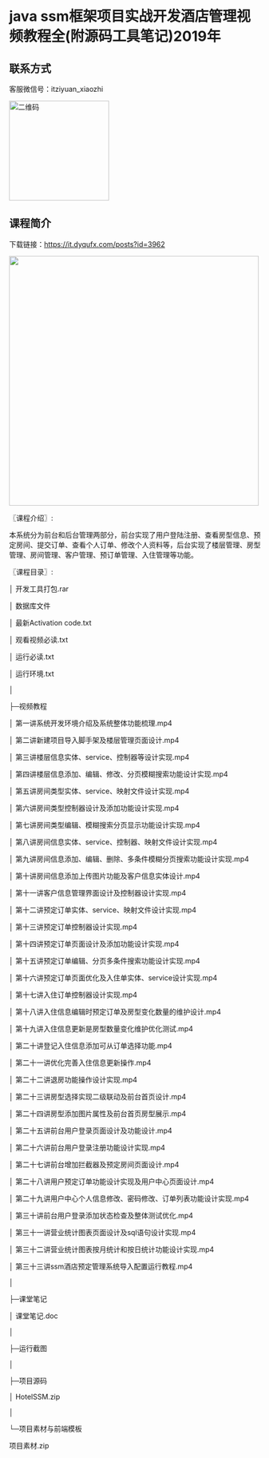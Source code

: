 # java ssm框架项目实战开发酒店管理视频教程全(附源码工具笔记)2019年

## 联系方式

客服微信号：itziyuan_xiaozhi

<img src="https://ziyuanyun.oss-cn-guangzhou.aliyuncs.com/common/20240614073449/666b82192834a.jpg" width="200" height="200" alt="二维码">

## 课程简介

下载链接：https://it.dyqufx.com/posts?id=3962

<img src="https://ziyuanyun.oss-cn-guangzhou.aliyuncs.com/yun/20240515185530/664494a235124.jpg" width="500" alt="">

  〖课程介绍〗:

 本系统分为前台和后台管理两部分，前台实现了用户登陆注册、查看房型信息、预定房间、提交订单、查看个人订单、修改个人资料等，后台实现了楼层管理、房型管理、房间管理、客户管理、预订单管理、入住管理等功能。

 〖课程目录〗:

 │ 开发工具打包.rar

 │ 数据库文件

 │ 最新Activation code.txt

 │ 观看视频必读.txt

 │ 运行必读.txt

 │ 运行环境.txt

 │ 

 ├─视频教程

 │ 第一讲系统开发环境介绍及系统整体功能梳理.mp4

 │ 第二讲新建项目导入脚手架及楼层管理页面设计.mp4

 │ 第三讲楼层信息实体、service、控制器等设计实现.mp4

 │ 第四讲楼层信息添加、编辑、修改、分页模糊搜索功能设计实现.mp4

 │ 第五讲房间类型实体、service、映射文件设计实现.mp4

 │ 第六讲房间类型控制器设计及添加功能设计实现.mp4

 │ 第七讲房间类型编辑、模糊搜索分页显示功能设计实现.mp4

 │ 第八讲房间信息实体、service、控制器、映射文件设计实现.mp4

 │ 第九讲房间信息添加、编辑、删除、多条件模糊分页搜索功能设计实现.mp4

 │ 第十讲房间信息添加上传图片功能及客户信息实体设计.mp4

 │ 第十一讲客户信息管理界面设计及控制器设计实现.mp4

 │ 第十二讲预定订单实体、service、映射文件设计实现.mp4

 │ 第十三讲预定订单控制器设计实现.mp4

 │ 第十四讲预定订单页面设计及添加功能设计实现.mp4

 │ 第十五讲预定订单编辑、分页多条件搜索功能设计实现.mp4

 │ 第十六讲预定订单页面优化及入住单实体、service设计实现.mp4

 │ 第十七讲入住订单控制器设计实现.mp4

 │ 第十八讲入住信息编辑时预定订单及房型变化数量的维护设计.mp4

 │ 第十九讲入住信息更新是房型数量变化维护优化测试.mp4

 │ 第二十讲登记入住信息添加可从订单选择功能.mp4

 │ 第二十一讲优化完善入住信息更新操作.mp4

 │ 第二十二讲退房功能操作设计实现.mp4

 │ 第二十三讲房型选择实现二级联动及前台首页设计.mp4

 │ 第二十四讲房型添加图片属性及前台首页房型展示.mp4

 │ 第二十五讲前台用户登录页面设计及功能设计.mp4

 │ 第二十六讲前台用户登录注册功能设计实现.mp4

 │ 第二十七讲前台增加拦截器及预定房间页面设计.mp4

 │ 第二十八讲用户预定订单功能设计实现及用户中心页面设计.mp4

 │ 第二十九讲用户中心个人信息修改、密码修改、订单列表功能设计实现.mp4

 │ 第三十讲前台用户登录添加状态检查及整体测试优化.mp4

 │ 第三十一讲营业统计图表页面设计及sql语句设计实现.mp4

 │ 第三十二讲营业统计图表按月统计和按日统计功能设计实现.mp4

 │ 第三十三讲ssm酒店预定管理系统导入配置运行教程.mp4

 │ 

 ├─课堂笔记

 │ 课堂笔记.doc

 │ 

 ├─运行截图

 │ 

 ├─项目源码

 │ HotelSSM.zip

 │ 

 └─项目素材与前端模板

  项目素材.zip 

  